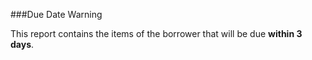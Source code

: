 ###Due Date Warning

This report contains the items of the borrower that will be due <strong>within 3 days</strong>.
